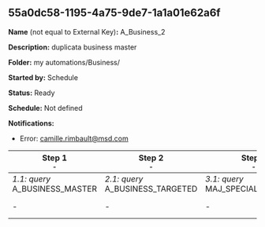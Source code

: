 ## 55a0dc58-1195-4a75-9de7-1a1a01e62a6f

**Name** (not equal to External Key)**:** A_Business_2

**Description:** duplicata business master

**Folder:** my automations/Business/

**Started by:** Schedule

**Status:** Ready

**Schedule:** Not defined

**Notifications:**

* Error: camille.rimbault@msd.com

| Step 1<br>_<small>-</small>_ | Step 2<br>_<small>-</small>_ | Step 3<br>_<small>-</small>_ | Step 4<br>_<small>-</small>_ |
| --- | --- | --- | --- |
| _1.1: query_<br>A_BUSINESS_MASTER | _2.1: query_<br>A_BUSINESS_TARGETED | _3.1: query_<br>MAJ_SPECIALTY_CODE_1 | _4.1: filter_<br>A_BM_A6MO |
| - | - | - | _4.2: filter_<br>A_BT_A6MO |

